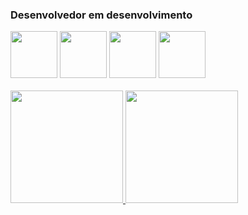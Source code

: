 ### Desenvolvedor em desenvolvimento
<div style="display: inline_block">
<img src="https://cdn.jsdelivr.net/gh/devicons/devicon/icons/html5/html5-original-wordmark.svg" width="75px"/>
<img src="https://cdn.jsdelivr.net/gh/devicons/devicon/icons/css3/css3-original-wordmark.svg" width="75px"/>
<img src="https://cdn.jsdelivr.net/gh/devicons/devicon/icons/javascript/javascript-original.svg" width="75px"/>
<img src="https://cdn.jsdelivr.net/gh/devicons/devicon/icons/c/c-plain.svg" width="75px"/>
</div> 
<br>
<div>
<a href="https://github.com/seu-usuário-aqui">
<img height="180em" src="https://github-readme-stats.vercel.app/api/top-langs/?username=sobreirav&layout=compact&langs_count=7&theme=chartreuse-dark"/>
<img height="180em" src="https://github-readme-stats.vercel.app/api?username=sobreirav&show_icons=true&theme=chartreuse-dark&include_all_commits=true&count_private=true"/>
</div>
<br>
  
<!--
**SobreiraV/sobreirav** is a ✨ _special_ ✨ repository because its `README.md` (this file) appears on your GitHub profile.

Here are some ideas to get you started:

- 🔭 I’m currently working on ...
- 🌱 I’m currently learning ...
- 👯 I’m looking to collaborate on ...
- 🤔 I’m looking for help with ...
- 💬 Ask me about ...
- 📫 How to reach me: ...
- 😄 Pronouns: ...
- ⚡ Fun fact: ...
-->
